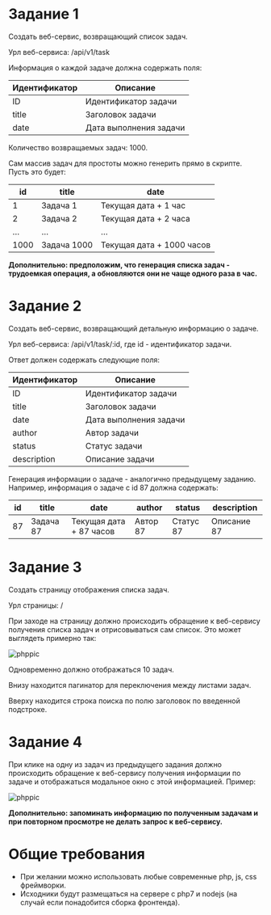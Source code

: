 # Задание 1

 Создать веб-сервис, возвращающий список задач.
 
 Урл веб-сервиса: /api/v1/task

 Информация о каждой задаче должна содержать поля:

Идентификатор | Описание
------------ | -------------
ID | Идентификатор задачи
title | Заголовок задачи
datе | Дата выполнения задачи

Количество возвращаемых задач: 1000.

 Сам массив задач для простоты можно генерить прямо в скрипте. Пусть это будет:

id            | title        | datе
--------------| -------------|---------
1 | Задача 1 | Текущая дата + 1 час
2 | Задача 2| Текущая дата + 2 часа
… | … | …
1000 | Задача 1000 | Текущая дата + 1000 часов


  **Дополнительно: предположим, что генерация списка задач - трудоемкая операция, а обновляются они не чаще одного раза в час.**

# Задание 2

Создать веб-сервис, возвращающий детальную информацию о задаче.

Урл веб-сервиса: /api/v1/task/:id, где id - идентификатор задачи.

 Ответ должен содержать следующие поля:

Идентификатор | Описание
------------ | -------------
ID | Идентификатор задачи
title | Заголовок задачи
datе | Дата выполнения задачи
author | Автор задачи
status | Статус задачи
description | Описание задачи

 Генерация информации о задаче - аналогично предыдущему заданию. Например, информация о задаче с id 87 должна содержать: 

id            | title        | datе    | author   | status    | description 
--------------| -------------|---------|----------|-----------|------------
87 | Задача 87 | Текущая дата + 87 часов | Автор 87 | Статус 87 | Описание 87 


# Задание 3

Создать страницу отображения списка задач.

Урл страницы: /

При заходе на страницу должно происходить обращение к веб-сервису получения списка задач и отрисовываться сам список. Это может выглядеть примерно так:

![phppic](https://github.com/Life1over/test-task/blob/master/123.png?raw=true)

Одновременно должно отображаться 10 задач. 

Внизу находится пагинатор для переключения между листами задач. 

Вверху находится строка поиска по полю заголовок по введенной подстроке.

# Задание 4

При клике на одну из задач из предыдущего задания должно происходить обращение к веб-сервису получения информации по задаче и отображаться модальное окно с этой информацией. Пример:

![phppic](https://github.com/Life1over/test-task/blob/master/321.png)

**Дополнительно: запоминать информацию по полученным задачам и при повторном просмотре не делать запрос к веб-сервису.**

# Общие требования
* При желании можно использовать любые современные php, js, css фреймворки. 
* Исходники будут размещаться на сервере с php7 и nodejs (на случай если понадобится сборка фронтенда).
